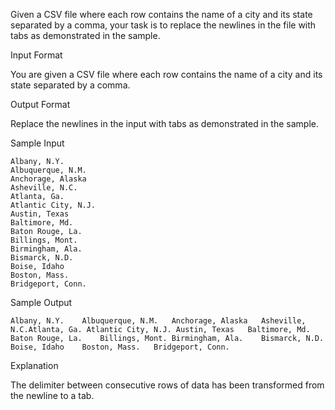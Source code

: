 Given a CSV file where each row contains the name of a city and its state separated by a comma, your task is to replace the newlines in the file with tabs as demonstrated in the sample.

Input Format

You are given a CSV file where each row contains the name of a city and its state separated by a comma.

Output Format

Replace the newlines in the input with tabs as demonstrated in the sample.

Sample Input
```
Albany, N.Y.
Albuquerque, N.M.
Anchorage, Alaska
Asheville, N.C.
Atlanta, Ga.
Atlantic City, N.J.
Austin, Texas
Baltimore, Md.
Baton Rouge, La.
Billings, Mont.
Birmingham, Ala.
Bismarck, N.D.
Boise, Idaho
Boston, Mass.
Bridgeport, Conn.
```
Sample Output
```
Albany, N.Y.    Albuquerque, N.M.   Anchorage, Alaska   Asheville, N.C.Atlanta, Ga. Atlantic City, N.J. Austin, Texas   Baltimore, Md.  Baton Rouge, La.    Billings, Mont. Birmingham, Ala.    Bismarck, N.D.  Boise, Idaho    Boston, Mass.   Bridgeport, Conn.
```
Explanation

The delimiter between consecutive rows of data has been transformed from the newline to a tab.

